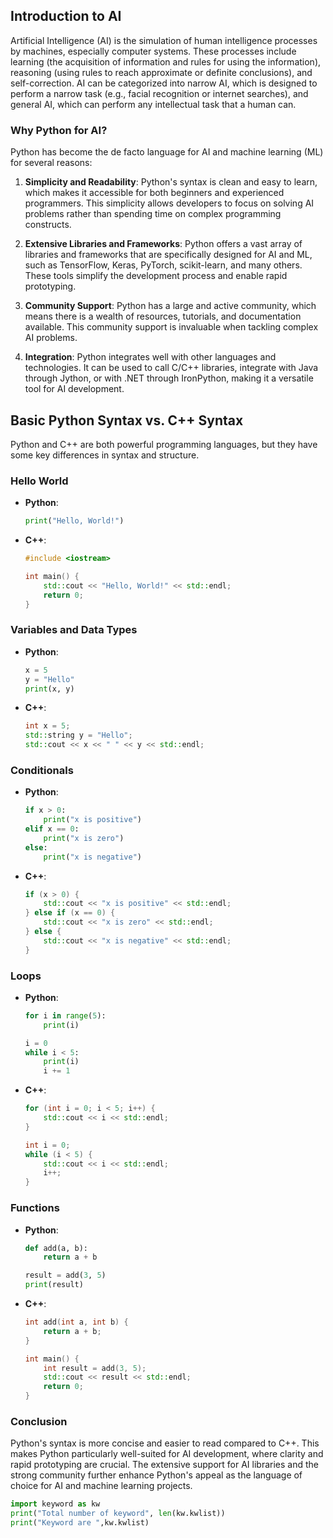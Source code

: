 ## Introduction to AI

Artificial Intelligence (AI) is the simulation of human intelligence processes by machines, especially computer systems. These processes include learning (the acquisition of information and rules for using the information), reasoning (using rules to reach approximate or definite conclusions), and self-correction. AI can be categorized into narrow AI, which is designed to perform a narrow task (e.g., facial recognition or internet searches), and general AI, which can perform any intellectual task that a human can.

### Why Python for AI?

Python has become the de facto language for AI and machine learning (ML) for several reasons:

1. **Simplicity and Readability**: Python's syntax is clean and easy to learn, which makes it accessible for both beginners and experienced programmers. This simplicity allows developers to focus on solving AI problems rather than spending time on complex programming constructs.

2. **Extensive Libraries and Frameworks**: Python offers a vast array of libraries and frameworks that are specifically designed for AI and ML, such as TensorFlow, Keras, PyTorch, scikit-learn, and many others. These tools simplify the development process and enable rapid prototyping.

3. **Community Support**: Python has a large and active community, which means there is a wealth of resources, tutorials, and documentation available. This community support is invaluable when tackling complex AI problems.

4. **Integration**: Python integrates well with other languages and technologies. It can be used to call C/C++ libraries, integrate with Java through Jython, or with .NET through IronPython, making it a versatile tool for AI development.

## Basic Python Syntax vs. C++ Syntax

Python and C++ are both powerful programming languages, but they have some key differences in syntax and structure.

### Hello World

- **Python**:

  ```python
  print("Hello, World!")
  ```

- **C++**:

  ```cpp
  #include <iostream>

  int main() {
      std::cout << "Hello, World!" << std::endl;
      return 0;
  }
  ```

### Variables and Data Types

- **Python**:

  ```python
  x = 5
  y = "Hello"
  print(x, y)
  ```

- **C++**:
  ```cpp
  int x = 5;
  std::string y = "Hello";
  std::cout << x << " " << y << std::endl;
  ```

### Conditionals

- **Python**:

  ```python
  if x > 0:
      print("x is positive")
  elif x == 0:
      print("x is zero")
  else:
      print("x is negative")
  ```

- **C++**:
  ```cpp
  if (x > 0) {
      std::cout << "x is positive" << std::endl;
  } else if (x == 0) {
      std::cout << "x is zero" << std::endl;
  } else {
      std::cout << "x is negative" << std::endl;
  }
  ```

### Loops

- **Python**:

  ```python
  for i in range(5):
      print(i)

  i = 0
  while i < 5:
      print(i)
      i += 1
  ```

- **C++**:

  ```cpp
  for (int i = 0; i < 5; i++) {
      std::cout << i << std::endl;
  }

  int i = 0;
  while (i < 5) {
      std::cout << i << std::endl;
      i++;
  }
  ```

### Functions

- **Python**:

  ```python
  def add(a, b):
      return a + b

  result = add(3, 5)
  print(result)
  ```

- **C++**:

  ```cpp
  int add(int a, int b) {
      return a + b;
  }

  int main() {
      int result = add(3, 5);
      std::cout << result << std::endl;
      return 0;
  }
  ```

### Conclusion

Python's syntax is more concise and easier to read compared to C++. This makes Python particularly well-suited for AI development, where clarity and rapid prototyping are crucial. The extensive support for AI libraries and the strong community further enhance Python's appeal as the language of choice for AI and machine learning projects.

```PYTHON
import keyword as kw
print("Total number of keyword", len(kw.kwlist))
print("Keyword are ",kw.kwlist)
```
